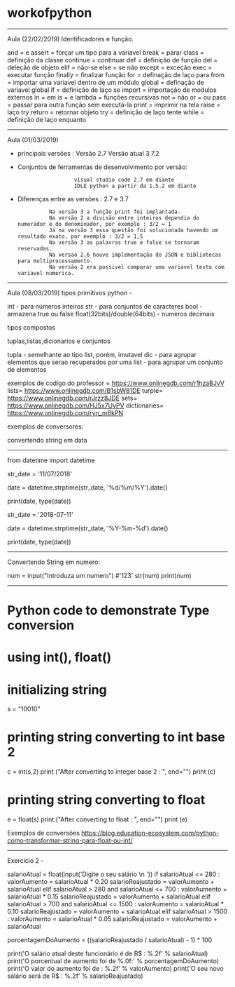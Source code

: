# workofpython
-------------------------------------------------------------------------------------------------------------------
Aula (22/02/2019)
Identificadores e função.     

and = e
assert = forçar um tipo para a variavel
break = parar
class = definição da classe
continue = continuar
def = definição de função
del = deleção de objeto
elif = não-se
else = se não
except = exceção
exec = executar função
finally = finalizar função
for = definação de laço para
from = importar uma variavel dentro de um módulo
global = definação de variavel global
if = definição de laço se
import = importação de modulos externos
in = em
is = e
lambda = funções recursivas
not = não
or = ou
pass = passar para outra função sem executá-la
print = imprimir na tela
raise = laço try
return = retornar objeto
try = definição de laço tente
while = definição de laço enquanto 

-------------------------------------------------------------------------------------------------------------------

Aula (01/03/2019)

* principais versões :  Versão 2.7
                        Versão atual 3.7.2

* Conjuntos de ferramentas de desenvolvimento por versão: 
                      
                        visual studio code 2.7 em diante    
                        IDLE python a partir da 1.5.2 em diante



* Diferenças entre as versões : 2.7 e 3.7

                Na versão 3 a função print foi implantada. 
                Na versão 2 a divisão entre inteiros dependia do numerador e do denominador, por exemplo : 3/2 = 1
                Já na versão 3 essa questão foi solucionada havendo um resultado exato, por exemplo : 3/2 = 1,5
                Na versão 3 as palavras true e false se tornaram reservadas. 
                Na versao 2.6 houve implementação do JSON e bibliotecas para multiprocessamento. 
                Na versão 2 era possivel comparar uma variavel texto com variavel numerica. 

-------------------------------------------------------------------------------------------------------------------
Aula (08/03/2019)
tipos primitivos python - 

int - para números inteiros
str - para conjuntos de caracteres
bool -  armazena true ou false
float(32bits)/double(64bits) - numeros decimais 

tipos compostos

tuplas,listas,dicionarios e conjuntos

tupla - semelhante ao tipo list, porém, imutavel
dic - para agrupar elementos que serao recuperados por uma
list - para agrupar um conjunto de elementos



exemplos de codigo do professor = https://www.onlinegdb.com/r1hzaBJvV
                          lists=  https://www.onlinegdb.com/B1sbW81DE
                          turple= https://www.onlinegdb.com/rJrzz8JDE
                          sets=   https://www.onlinegdb.com/HJ5x7UyPV
                dictionaries=     https://www.onlinegdb.com/ryn_m8kPN



exemplos de conversores: 

convertendo string em data

**************************************************************
 from datetime import datetime                                  
                                                               
str_date = '11/07/2018'                                        
                                                               
date = datetime.strptime(str_date, '%d/%m/%Y').date()   

print(date, type(date))

str_date = '2018-07-11'

date = datetime.strptime(str_date, '%Y-%m-%d').date()

print(date, type(date))
************************************************************

Convertendo String em numero:

num = input("Introduza um numero") #'123'
str(num)
print(num)

************************************************************

# Python code to demonstrate Type conversion 
# using int(), float() 
  
# initializing string 
s = "10010"
  
# printing string converting to int base 2 
c = int(s,2) 
print ("After converting to integer base 2 : ", end="") 
print (c) 
  
# printing string converting to float 
e = float(s) 
print ("After converting to float : ", end="") 
print (e)

Exemplos de conversões
https://blog.education-ecosystem.com/python-como-transformar-string-para-float-ou-int/

************************************************************
Exercício 2 - 

salarioAtual = float(input('Digite o seu salário \n '))
if salarioAtual <= 280 :
    valorAumento = salarioAtual * 0.20
    salarioReajustado = valorAumento + salarioAtual
elif salarioAtual > 280 and salarioAtual <= 700 :
    valorAumento = salarioAtual * 0.15
    salarioReajustado = valorAumento + salarioAtual
elif salarioAtual > 700 and salarioAtual <= 1500 :
    valorAumento = salarioAtual * 0.10
    salarioReajustado = valorAumento + salarioAtual 
elif salarioAtual > 1500 :
    valorAumento = salarioAtual * 0.05
    salarioReajustado = valorAumento + salarioAtual

porcentagemDoAumento = ((salarioReajustado / salarioAtual) - 1) * 100

print('O salário atual deste funcionário é de R$ : %.2f' % salarioAtual)
print('O porcentual de aumento foi de %.0f:' % porcentagemDoAumento)
print('O valor do aumento foi de : %.2f' % valorAumento)
print('O seu novo salário será de R$ : %.2f' % salarioReajustado)

